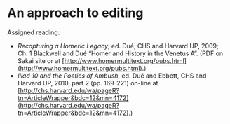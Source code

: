 # An approach to editing

Assigned reading:

- *Recapturing a Homeric Legacy*, ed. Dué, CHS and Harvard UP, 2009; Ch. 1 Blackwell and Dué “Homer and History in the Venetus A”. (PDF on Sakai site or at [http://www.homermultitext.org/pubs.html](http://www.homermultitext.org/pubs.html).)
- *Iliad 10 and the Poetics of Ambush*, ed. Dué and Ebbott, CHS and Harvard UP, 2010,  part 2 (pp. 169-221) on-line at [http://chs.harvard.edu/wa/pageR?tn=ArticleWrapper&bdc=12&mn=4172](http://chs.harvard.edu/wa/pageR?tn=ArticleWrapper&bdc=12&mn=4172).)